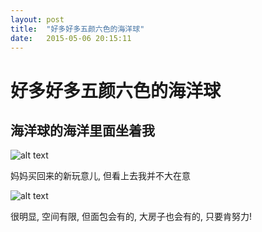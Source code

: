 ```yaml
---
layout: post
title:  "好多好多五颜六色的海洋球"
date:   2015-05-06 20:15:11
---
```

好多好多五颜六色的海洋球
=======
海洋球的海洋里面坐着我
------
![alt text][1]

妈妈买回来的新玩意儿, 但看上去我并不大在意

![alt text][2]

很明显, 空间有限, 但面包会有的, 大房子也会有的, 只要肯努力!


  [1]: http://pic.yupoo.com/moxigan/EDcFXMIi/medish.jpg
  [2]: http://pic.yupoo.com/moxigan/EDcG05KN/medish.jpg